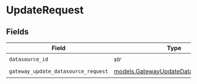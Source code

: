 # UpdateRequest


## Fields

| Field                                                                                | Type                                                                                 | Required                                                                             | Description                                                                          |
| ------------------------------------------------------------------------------------ | ------------------------------------------------------------------------------------ | ------------------------------------------------------------------------------------ | ------------------------------------------------------------------------------------ |
| `datasource_id`                                                                      | *str*                                                                                | :heavy_check_mark:                                                                   | N/A                                                                                  |
| `gateway_update_datasource_request`                                                  | [models.GatewayUpdateDatasourceRequest](../models/gatewayupdatedatasourcerequest.md) | :heavy_check_mark:                                                                   | N/A                                                                                  |